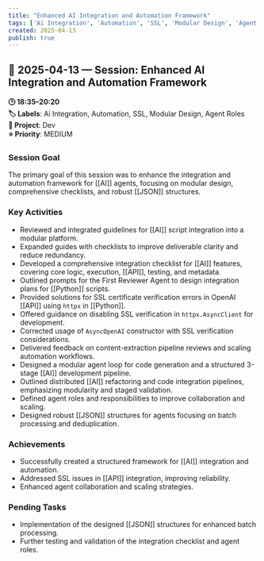 ```yaml
---
title: "Enhanced AI Integration and Automation Framework"
tags: ['Ai Integration', 'Automation', 'SSL', 'Modular Design', 'Agent Roles']
created: 2025-04-13
publish: true
---
```


## 📅 2025-04-13 — Session: Enhanced AI Integration and Automation Framework

**🕒 18:35–20:20**  
**🏷️ Labels**: Ai Integration, Automation, SSL, Modular Design, Agent Roles  
**📂 Project**: Dev  
**⭐ Priority**: MEDIUM  


### Session Goal
The primary goal of this session was to enhance the integration and automation framework for [[AI]] agents, focusing on modular design, comprehensive checklists, and robust [[JSON]] structures.

### Key Activities
- Reviewed and integrated guidelines for [[AI]] script integration into a modular platform.
- Expanded guides with checklists to improve deliverable clarity and reduce redundancy.
- Developed a comprehensive integration checklist for [[AI]] features, covering core logic, execution, [[API]], testing, and metadata.
- Outlined prompts for the First Reviewer Agent to design integration plans for [[Python]] scripts.
- Provided solutions for SSL certificate verification errors in OpenAI [[API]] using `httpx` in [[Python]].
- Offered guidance on disabling SSL verification in `httpx.AsyncClient` for development.
- Corrected usage of `AsyncOpenAI` constructor with SSL verification considerations.
- Delivered feedback on content-extraction pipeline reviews and scaling automation workflows.
- Designed a modular agent loop for code generation and a structured 3-stage [[AI]] development pipeline.
- Outlined distributed [[AI]] refactoring and code integration pipelines, emphasizing modularity and staged validation.
- Defined agent roles and responsibilities to improve collaboration and scaling.
- Designed robust [[JSON]] structures for agents focusing on batch processing and deduplication.

### Achievements
- Successfully created a structured framework for [[AI]] integration and automation.
- Addressed SSL issues in [[API]] integration, improving reliability.
- Enhanced agent collaboration and scaling strategies.

### Pending Tasks
- Implementation of the designed [[JSON]] structures for enhanced batch processing.
- Further testing and validation of the integration checklist and agent roles.
